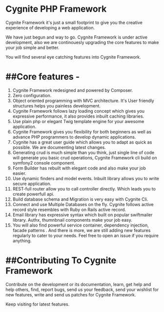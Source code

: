 Cygnite PHP Framework 
=====================

Cygnite Framework it's just a small footprint to give you the creative experience of developing a web application.

We have just begun and way to go. Cygnite Framework is under active development, also we are continouesly upgrading the core features to make your job simple and better. 

You will find several eye catching features into Cygnite Framework.

##Core features - 
=================

1. Cygnite Framework redesigned and powered by Composer.
2. Zero configuration.
3. Object oriented programming with MVC architecture. It's User friendly structures helps you painless development.
4. Cygnite Framework follows lazy loading concept which gives you expressive performance, it also provides inbuilt caching libraries.
5. Use plain php or elegant Twig template engine for your awesome application.
6. Cygnite Framework gives you flexibility for both beginners as well as advance PHP programmers to develop dynamic applications.
7. Cygnite has a great user guide which allows you to adapt as quick as possible. We are documenting latest changes.
8. Generating crud is much simple than you think, just single line of code will generate you basic crud operations, Cygnite Framework cli build on symfony2 console component.
9.  Form Builder has rebuilt with elegant code and also make your job easier.
10. Use dynamic finders and model events. Inbuilt library allows you to write secure application.
11. REST-full router allow you to call controller directly. Which leads you to create powerfull api.
12. Build database schema and Migration is very easy with Cygnite Cli.
13. Connect and use Multiple Databases on the fly. Cygnite follows active record style resembles with Ruby on Rails active record.
14. Email library has expressive syntax which built on popular swiftmailer library. Authx, thumnbnail components make your job easy.
15. You will also find powerful service container, dependency injection, facade patterns . And there is more, we are still adding new features regularly to cater to your needs. 
Feel free to open an issue if you require anything.

##Contributing To Cygnite Framework
=================================

Contribute on the development or its documentation, learn, get help and help others, find, report bugs, send us your feedback, send your wishlist for new features, write and send us patches for Cygnite Framework. 

Keep visiting for latest features.

